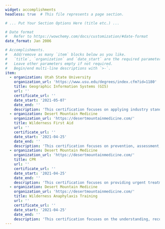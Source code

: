 ```yaml
---
widget: accomplishments
headless: true  # This file represents a page section.

# ... Put Your Section Options Here (title etc.) ...

# Date format
#   Refer to https://wowchemy.com/docs/customization/#date-format
date_format: Jan 2006

# Accomplishments.
#   Add/remove as many `item` blocks below as you like.
#   `title`, `organization` and `date_start` are the required parameters.
#   Leave other parameters empty if not required.
#   Begin/end multi-line descriptions with `>-`.
item:
  - organization: Utah State University 
    organization_url: 'https://www.usu.edu/degrees/index.cfm?id=1180'
    title: Geographic Information Systems (GIS)
    url: ''
    certificate_url: ''
    date_start: '2021-05-07'
    date_end: ''
    description: 'This certification focuses on applying industry standard GIS and remote sensing tools to natural resource issues.'
  - organization: Desert Mountain Medicine
    organization_url: 'https://desertmountainmedicine.com/'
    title: Wilderness First Aid
    url: ''
    certificate_url: ''
    date_start: '2021-04-25'
    date_end: ''
    description: 'This certification focuses on prevention, assessment, and treatment of environmental illnesses, recognizing, and stabilizing life threats caused by trauma as well as calling for rescue in the event of a wilderness emergency.'
  - organization: Desert Mountain Medicine
    organization_url: 'https://desertmountainmedicine.com/'
    title: CPR
    url: ''
    certificate_url: ''
    date_start: '2021-04-25'
    date_end: ''
    description: 'This certification focuses on providing urgent treatment of life threatening cardiac emergencies.'
  - organization: Desert Mountain Medicine
    organization_url: 'https://desertmountainmedicine.com/'
    title: Wilderness Anaphylaxis Training
    url: ''
    certificate_url: ''
    date_start: '2021-04-25'
    date_end: ''
    description: 'This certification focuses on the understanding, recognition, and treatment of anaphylaxis as well as emergency follow-up procedures.'
---
```

